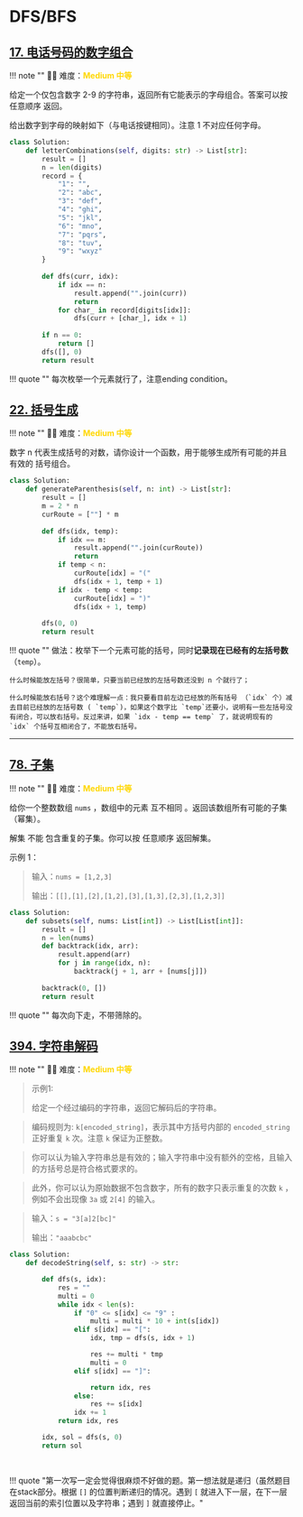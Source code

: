 # DFS/BFS

## [17. 电话号码的数字组合](https://leetcode.cn/problems/letter-combinations-of-a-phone-number/description/?envType=study-plan-v2&envId=top-100-liked)

<!-- 所有文件名必须是该题目的英文名 -->

!!! note ""
    <!-- 这里记载考察的数据结构、算法等 -->
    🔑🔑 难度：<span style = "color:gold; font-weight:bold">Medium 中等 </span> 

<!-- <span style = "color:gold; font-weight:bold">Medium 中等 </span> 中等 -->
<!-- <span style = "color:crisma; font-weight:bold">High 困难</span> 困难 -->
<!-- <span style = "color:Green; font-weight:bold">Easy 简单</span> 简单 -->

<!-- 题目简介 -->

给定一个仅包含数字 2-9 的字符串，返回所有它能表示的字母组合。答案可以按 任意顺序 返回。

给出数字到字母的映射如下（与电话按键相同）。注意 1 不对应任何字母。


```python
class Solution:
    def letterCombinations(self, digits: str) -> List[str]:
        result = []
        n = len(digits)
        record = {
            "1": "",
            "2": "abc",
            "3": "def",
            "4": "ghi",
            "5": "jkl",
            "6": "mno",
            "7": "pqrs",
            "8": "tuv", 
            "9": "wxyz"
        }
        
        def dfs(curr, idx):
            if idx == n:
                result.append("".join(curr))
                return 
            for char_ in record[digits[idx]]:
                dfs(curr + [char_], idx + 1)
        
        if n == 0:
            return []
        dfs([], 0)
        return result
```

!!! quote ""
    每次枚举一个元素就行了，注意ending condition。

## [22. 括号生成](https://leetcode.cn/problems/generate-parentheses/?envType=study-plan-v2&envId=top-100-liked)

<!-- 所有文件名必须是该题目的英文名 -->

!!! note ""
    <!-- 这里记载考察的数据结构、算法等 -->
    🔑🔑 难度：<span style = "color:gold; font-weight:bold">Medium 中等 </span> 

<!-- <span style = "color:gold; font-weight:bold">Medium 中等 </span> 中等 -->
<!-- <span style = "color:crisma; font-weight:bold">High 困难</span> 困难 -->
<!-- <span style = "color:Green; font-weight:bold">Easy 简单</span> 简单 -->

<!-- 题目简介 -->

数字 n 代表生成括号的对数，请你设计一个函数，用于能够生成所有可能的并且 有效的 括号组合。




```python
class Solution:
    def generateParenthesis(self, n: int) -> List[str]:
        result = []
        m = 2 * n
        curRoute = [""] * m 
        
        def dfs(idx, temp):
            if idx == m:
                result.append("".join(curRoute))
                return 
            if temp < n:
                curRoute[idx] = "("
                dfs(idx + 1, temp + 1)
            if idx - temp < temp:
                curRoute[idx] = ")"
                dfs(idx + 1, temp)
        
        dfs(0, 0)
        return result

```

!!! quote ""
    做法：枚举下一个元素可能的括号，同时**记录现在已经有的左括号数**（`temp`）。
    
    什么时候能放左括号？很简单，只要当前已经放的左括号数还没到 n 个就行了；
    
    什么时候能放右括号？这个难理解一点：我只要看目前左边已经放的所有括号 （`idx` 个）减去目前已经放的左括号数 ( `temp`)，如果这个数字比 `temp`还要小，说明有一些左括号没有闭合，可以放右括号。反过来讲，如果 `idx - temp == temp` 了，就说明现有的 `idx` 个括号互相闭合了，不能放右括号。

---

## [78. 子集](https://leetcode.cn/problems/subsets/?envType=study-plan-v2&envId=top-100-liked)

<!-- 所有文件名必须是该题目的英文名 -->

!!! note ""
    <!-- 这里记载考察的数据结构、算法等 -->
    🔑🔑 难度：<span style = "color:gold; font-weight:bold">Medium 中等 </span> 

<!-- <span style = "color:gold; font-weight:bold">Medium 中等 </span> 中等 -->
<!-- <span style = "color:crisma; font-weight:bold">High 困难</span> 困难 -->
<!-- <span style = "color:Green; font-weight:bold">Easy 简单</span> 简单 -->

<!-- 题目简介 -->

给你一个整数数组 `nums` ，数组中的元素 互不相同 。返回该数组所有可能的子集（幂集）。

解集 不能 包含重复的子集。你可以按 任意顺序 返回解集。

 

示例 1：

> 输入：`nums = [1,2,3]`
> 
> 输出：`[[],[1],[2],[1,2],[3],[1,3],[2,3],[1,2,3]]`



```python
class Solution:
    def subsets(self, nums: List[int]) -> List[List[int]]:
        result = []
        n = len(nums)
        def backtrack(idx, arr):
            result.append(arr)
            for j in range(idx, n):
                backtrack(j + 1, arr + [nums[j]])
        
        backtrack(0, [])
        return result
```

!!! quote ""
    每次向下走，不带筛除的。


## [394. 字符串解码](https://leetcode.cn/problems/decode-string/description/?envType=study-plan-v2&envId=top-100-liked)

<!-- 所有文件名必须是该题目的英文名 -->

!!! note ""
    <!-- 这里记载考察的数据结构、算法等 -->
    🔑🔑 难度：<span style = "color:gold; font-weight:bold">Medium 中等 </span>

<!-- <span style = "color:gold; font-weight:bold">Medium 中等 </span> 中等 -->
<!-- <span style = "color:crisma; font-weight:bold">High 困难</span> 困难 -->
<!-- <span style = "color:Green; font-weight:bold">Easy 简单</span> 简单 -->

<!-- 题目简介 -->


> 示例1:
>
> 给定一个经过编码的字符串，返回它解码后的字符串。

> 编码规则为: `k[encoded_string]`，表示其中方括号内部的 `encoded_string` 正好重复 `k` 次。注意 `k` 保证为正整数。

> 你可以认为输入字符串总是有效的；输入字符串中没有额外的空格，且输入的方括号总是符合格式要求的。

> 此外，你可以认为原始数据不包含数字，所有的数字只表示重复的次数 `k` ，例如不会出现像 `3a` 或 `2[4]` 的输入。

 


> 输入：`s = "3[a]2[bc]"`
> 
> 输出：`"aaabcbc"`

> 


```python
class Solution:
    def decodeString(self, s: str) -> str:

        def dfs(s, idx):
            res = ""
            multi = 0
            while idx < len(s):
                if "0" <= s[idx] <= "9" :
                    multi = multi * 10 + int(s[idx])
                elif s[idx] == "[":
                    idx, tmp = dfs(s, idx + 1)

                    res += multi * tmp
                    multi = 0
                elif s[idx] == "]":

                    return idx, res
                else:
                    res += s[idx]
                idx += 1
            return idx, res

        idx, sol = dfs(s, 0)
        return sol

    
```

!!! quote "第一次写一定会觉得很麻烦不好做的题。第一想法就是递归（虽然题目在stack部分。根据 `[]` 的位置判断递归的情况。遇到  `[` 就进入下一层，在下一层返回当前的索引位置以及字符串；遇到 `]` 就直接停止。"
